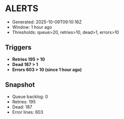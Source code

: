 # ALERTS

- Generated: 2025-10-09T09:10:16Z
- Window: 1 hour ago
- Thresholds: queue>20, retries>10, dead>1, errors>10

## Triggers
- **Retries 195 > 10**
- **Dead 187 > 1**
- **Errors 603 > 10 (since 1 hour ago)**

## Snapshot
- Queue backlog: 0
- Retries: 195
- Dead: 187
- Error lines: 603
